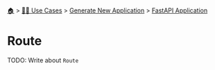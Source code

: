 <!--startTocHeader-->
[🏠](../../../README.md) > [👷🏽 Use Cases](../../README.md) > [Generate New Application](../README.md) > [FastAPI Application](README.md)
# Route
<!--endTocHeader-->
TODO: Write about `Route`
<!--startTocSubtopic-->

<!--endTocSubtopic-->